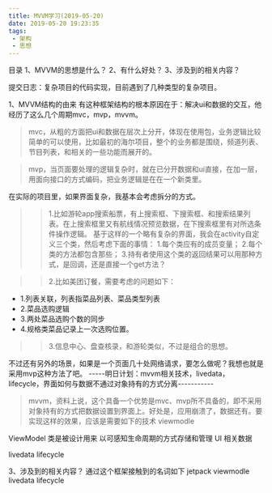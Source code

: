 ```yaml
---
title: MVVM学习(2019-05-20)
date: 2019-05-20 19:23:35
tags:
 - 架构
 - 思想
---
```



目录
1、MVVM的思想是什么？
2、有什么好处？
3、涉及到的相关内容？

提交日志：复杂项目的代码实现，目前遇到了几种类型的复杂项目。

1、MVVM结构的由来
有这种框架结构的根本原因在于：解决ui和数据的交互，他经历了这么几个周期mvc，mvp，mvvm。
> mvc，从粗的方面把ui和数据在层次上分开，体现在使用包，业务逻辑比较简单的可以使用，比如最初的海尔项目，整个的业务都是围绕，频道列表、节目列表，和相关的一些功能而展开的。

> mvp，当页面要处理的逻辑复杂时，就在已分开数据和ui直接，在加一层，用面向接口的方式编码，把业务逻辑是在在一个新类里。

在实际的项目里，如果界面复杂，我基本会考虑拆分的方式。

>> 1.比如游轮app搜索船票，有上搜索框、下搜索框、和搜索结果列表。在上搜索框里又有航线情况预览数据，在下搜索框里有对所选条件操作逻辑。
基于这样的一个略有复杂的界面，我会在activity自定义三个类，然后考虑下面的事情：
1.每个类应有的成员变量；
2.每个类的方法都包含那些；
3.持有者使用这个类的返回结果可以用那种方式，是回调，还是直接一个get方法？

>> 2.比如美团订餐，需要考虑的问题如下：
- 1.列表关联，列表指菜品列表、菜品类型列表
- 2.菜品选购逻辑
- 3.两处菜品选购个数的同步
- 4.规格类菜品记录上一次选购位置。

>> 3.信息中心、盘查核录，和游轮类似，不过是组合的思想。

不过还有另外的场景，如果是一个页面几十处网络请求，要怎么做呢？我想也就是采用mvp这种方法了吧。
-----明日计划：mvvm相关技术，livedata，lifecycle，界面如何与数据不通过对象持有的方式分离-----------


> mvvm，资料上说，这个具备一个优势是mvc、mvp所不具备的，即不采用对象持有的方式把数据设置到界面上。好处是，应用崩溃了，数据还有。要实现这样的效果，应该是需要如下的技术
viewmodle

ViewModel 类是被设计用来
以可感知生命周期的方式存储和管理 UI 相关数据

livedata
lifecycle



3、涉及到的相关内容？
通过这个框架接触到的名词如下
jetpack
viewmodle
livedata
lifecycle
